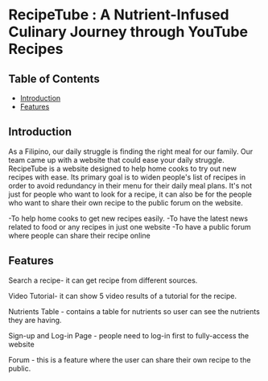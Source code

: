 # RecipeTube : A Nutrient-Infused Culinary Journey through YouTube Recipes


## Table of Contents
- [Introduction](#introduction)
- [Features](#features)

## Introduction

As a Filipino, our daily struggle is finding the right meal for our family. Our team came up with a website that could ease your daily struggle. RecipeTube is a website designed to help home cooks to try out new recipes with ease. Its primary goal is to widen people's list of recipes in order to avoid redundancy in their menu for their daily meal plans. It's not just for people who want to look for a recipe, it can also be for the people who want to share their own recipe to the public forum on the website.

-To help home cooks to get new recipes easily.
-To have the latest news related to food or any recipes in just one website
-To have a public forum where people can share their recipe online


## Features

Search a recipe- it can get recipe from different sources. 

Video Tutorial- it can show 5 video results of a tutorial for the recipe.

Nutrients Table - contains a table for nutrients so user can see the nutrients they are having. 

Sign-up and Log-in Page - people need to log-in first to fully-access the website

Forum - this is a feature where the user can share their own recipe to the public.
